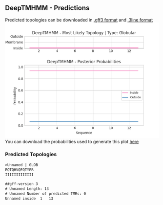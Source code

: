 ## DeepTMHMM - Predictions
Predicted topologies can be downloaded in [.gff3 format](TMRs.gff3) and [.3line format](predicted_topologies.3line)
![picture](plot.png)
You can download the probabilities used to generate this plot [here](Unnamed_probs.csv)
### Predicted Topologies
```
>Unnamed | GLOB
EQTQHVQEQTYER
IIIIIIIIIIIII

```


```
##gff-version 3
# Unnamed Length: 13
# Unnamed Number of predicted TMRs: 0
Unnamed	inside	1	13				

```
